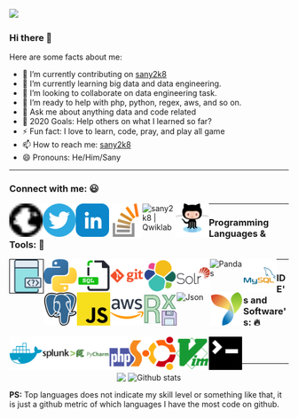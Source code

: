 
[![](https://i.pinimg.com/originals/54/00/af/5400af2f3c9c08f5c2ddc97e14937a02.gif)](https://stackoverflow.com/users/story/1138192)

### Hi there 👋

Here are some facts about me:

- 🔭 I’m currently contributing on [sany2k8][profile]
- 🌱 I’m currently learning big data and data engineering.
- 👯 I’m looking to collaborate on data engineering task.
- 🤔 I’m ready to help with php, python, regex, aws, and so on.
- 💬 Ask me about anything data and code related
- 🥅 2020 Goals: Help others on what I learned so far?
- ⚡ Fun fact: I love to learn, code, pray, and play all game
- 📫 How to reach me: [sany2k8][profile]
- 😄 Pronouns: He/Him/Sany

---

### Connect with me: :smiley:

[<img align="left" alt="sany2k8.com" width="60px" src="https://raw.githubusercontent.com/iconic/open-iconic/master/svg/globe.svg" />][website]
[<img align="left" alt="sany2k8 | Twitter" width="60px" src="https://raw.githubusercontent.com/sany2k8/sany2k8/master/images/twitter.png" />][twitter]
[<img align="left" alt="sany2k8 | LinkedIn" width="60px" src="https://raw.githubusercontent.com/sany2k8/sany2k8/master/images/linkedin.png" />][linkedin]
[<img align="left" alt="sany2k8 | Stackoverflow" width="60px" src="https://raw.githubusercontent.com/sany2k8/sany2k8/master/images/stackoverflow.png" />][activity]
[<img align="left" alt="sany2k8 | Qwiklab" width="60px" src="https://cdn.jsdelivr.net/npm/simple-icons@3.4.0/icons/google.svg" />][quicklab]
[<img align="left" alt="sany2k8 | Github" width="60px" src="https://raw.githubusercontent.com/sany2k8/sany2k8/master/images/github.png" />][github]


---

### Programming Languages & Tools: :rocket:

[<img align="left" alt="PHP" style="border:1px solid black"  width="60px" src="https://raw.githubusercontent.com/sany2k8/sany2k8/master/images/php.png" />][phptag]
[<img align="left" alt="Python" width="60px" src="https://raw.githubusercontent.com/sany2k8/sany2k8/master/images/python.png" />][pythontag]
[<img align="left" alt="SQL" width="60px" src="https://raw.githubusercontent.com/sany2k8/sany2k8/master/images/sql.png" />][sqltag]
[<img align="left" alt="Git" width="60px" src="https://raw.githubusercontent.com/sany2k8/sany2k8/master/images/git.png" />][gittag]
[<img align="left" alt="Elasticsearch" width="60px" src="https://raw.githubusercontent.com/sany2k8/sany2k8/master/images/elasticsearch.png" />][elasticsearch]
[<img align="left" alt="Solr" width="60px" src="https://raw.githubusercontent.com/sany2k8/sany2k8/master/images/solr.png" />][solr]
[<img align="left" alt="Pandas" width="60px" src="https://upload.wikimedia.org/wikipedia/commons/thumb/e/ed/Pandas_logo.svg/1200px-Pandas_logo.svg.png"/>][pandas]
[<img align="left" alt="MySQL" width="60px" src="https://raw.githubusercontent.com/sany2k8/sany2k8/master/images/mysql.png" />][mysqltag]
[<img align="left" alt="PostGreSql" width="60px" src="https://raw.githubusercontent.com/sany2k8/sany2k8/master/images/postgresql.png" />][postgrestag]
[<img align="left" alt="JavaScript" width="60px" src="https://raw.githubusercontent.com/sany2k8/sany2k8/master/images/javascript.png" />][jstag]
[<img align="left" alt="PostGreSql" width="60px" src="https://raw.githubusercontent.com/sany2k8/sany2k8/master/images/aws.png" />][awstag]
[<img align="left" alt="Regex" width="60px" src="https://raw.githubusercontent.com/sany2k8/sany2k8/master/images/regex.jpeg"/>][regex]
[<img align="left" alt="Json" width="60px" src="https://img.icons8.com/nolan/64/json.png"/>][json]
[<img align="left" alt="Yii" width="60px" src="https://raw.githubusercontent.com/sany2k8/sany2k8/master/images/yii.png"/>][yii]


---

### IDE's and Software's: :fire:

[<img align="left" alt="Docker" width="60px" src="https://raw.githubusercontent.com/sany2k8/sany2k8/master/images/docker.png"/>][docker]
[<img align="left" alt="Splunk" width="60px" src="https://raw.githubusercontent.com/sany2k8/sany2k8/master/images/splunk.png"/>][splunk]
[<img align="left" alt="PyCharm" width="60px" src="https://raw.githubusercontent.com/sany2k8/sany2k8/master/images/pycharm.png"/>][pycharm]
[<img align="left" alt="PhpStorm" width="60px" src="https://raw.githubusercontent.com/sany2k8/sany2k8/master/images/phpstorm.png"/>][phpstorm]
[<img align="left" alt="Ubuntu" width="60px" src="https://raw.githubusercontent.com/sany2k8/sany2k8/master/images/ubuntu.png"/>][ubuntu]
[<img align="left" alt="Vim" width="60px" src="https://raw.githubusercontent.com/sany2k8/sany2k8/master/images/vim.png"/>][vim]
[<img align="left" alt="Terminal" width="60px" src="https://raw.githubusercontent.com/sany2k8/sany2k8/master/images/terminal.png"/>][terminal]

<br/>
<br/>

---


<p align="center">
  <img align="center" src="https://github-readme-stats.vercel.app/api/top-langs/?username=sany2k8&theme=radical&hide_langs_below=1&layout=compact" />
  <img align="center" src="https://github-readme-stats.vercel.app/api?username=sany2k8&show_icons=true&theme=radical&line_height=21" alt="Github stats"/>
</p>

**PS:** Top languages does not indicate my skill level or something like that, it is just a github metric of which languages I have the most code on github.

<br />


[profile]: https://stackoverflow.com/users/1138192/always-sunny?tab=profile
[website]: https://stackoverflow.com/users/story/1138192
[activity]: https://stackoverflow.com/users/1138192/always-sunny?tab=topactivity
[quicklab]: https://www.qwiklabs.com/public_profiles/df9e282a-1e18-4aca-b807-68a66d150f41
[twitter]: https://twitter.com/MdSany2k8
[youtube]: https://youtube.com/sany2k8
[instagram]: https://instagram.com/sany2k8
[linkedin]: https://www.linkedin.com/in/md-sany-ahmed-9ab00745
[github]: https://github.com/sany2k8
[phptag]: https://stackoverflow.com/search?q=user:1138192+[php]
[sqltag]: https://stackoverflow.com/search?q=user:1138192+[sql]
[gittag]: https://stackoverflow.com/search?q=user:1138192+[git]
[mysqltag]: https://stackoverflow.com/search?q=user:1138192+[mysql]
[postgrestag]: https://stackoverflow.com/search?q=user:1138192+[postgres]
[jstag]: https://stackoverflow.com/search?q=user:1138192+[js]
[pythontag]: https://stackoverflow.com/search?q=user:1138192+[python]
[awstag]: https://stackoverflow.com/search?q=user:1138192+[aws]
[regex]: https://stackoverflow.com/search?q=user:1138192+[regex]
[splunk]: https://stackoverflow.com/search?q=user:1138192+[splunk]
[elasticsearch]: https://stackoverflow.com/search?q=user:1138192+[elasticsearch]
[solr]: https://stackoverflow.com/search?q=user:1138192+[solr]
[json]: https://stackoverflow.com/search?q=user:1138192+[json]
[pandas]: https://stackoverflow.com/search?q=user:1138192+[pandas]
[pycharm]: https://stackoverflow.com/search?q=user:1138192+[github]
[docker]: https://stackoverflow.com/search?q=user:1138192+[docker]
[ubuntu]: https://stackoverflow.com/search?q=user:1138192+[ubuntu]
[phpstorm]: https://stackoverflow.com/search?q=user:1138192+[phpstorm]
[yii]: https://stackoverflow.com/search?q=user:1138192+[yii]
[vim]: https://stackoverflow.com/search?q=user:1138192+[vim]
[terminal]: https://stackoverflow.com/search?q=user:1138192+[bash]
